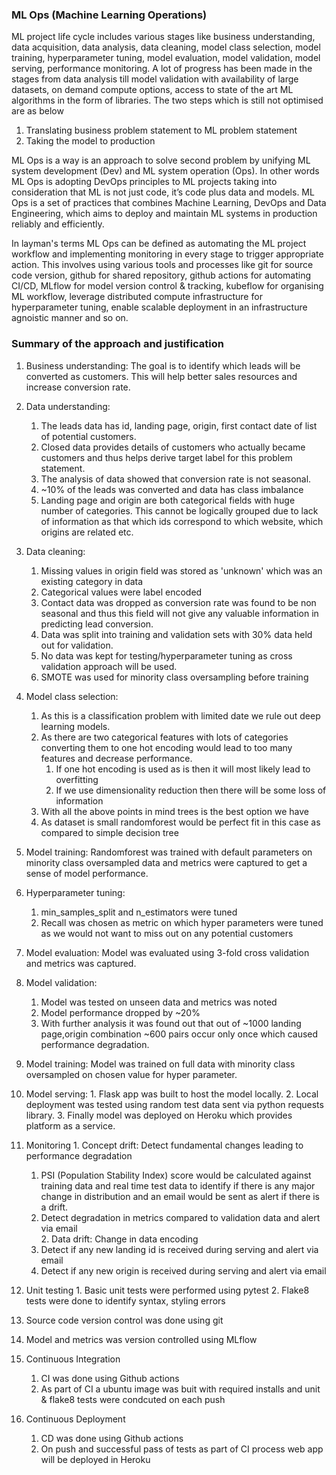 ### ML Ops (Machine Learning Operations)

ML project life cycle includes various stages like business understanding, data acquisition, data analysis, data cleaning, model class selection, model training, hyperparameter tuning, model evaluation, model validation, model serving, performance monitoring. A lot of progress has been made in the stages from data analysis till model validation with availability of large datasets, on demand compute options, access to state of the art ML algorithms in the form of libraries. The two steps which is still not optimised are as below 
1. Translating business problem statement to ML problem statement  
2. Taking the model to production

ML Ops is a way is an approach to solve second problem by unifying ML system development (Dev) and ML system operation (Ops). In other words ML Ops is adopting DevOps principles to ML projects taking into consideration that ML is not just code, it’s code plus data and models. ML Ops is a set of practices that combines Machine Learning, DevOps and Data Engineering, which aims to deploy and maintain ML systems in production reliably and efficiently. 

In layman's terms ML Ops can be defined as automating the ML project workflow and implementing monitoring in every stage to trigger appropriate action. This involves using various tools and processes like git for source code version, github for shared repository, github actions for automating CI/CD, MLflow for model version control & tracking, kubeflow for organising ML workflow, leverage distributed compute infrastructure for hyperparameter tuning, enable scalable deployment in an infrastructure agnoistic manner and so on. 

### Summary of the approach and justification  

1. Business understanding: The goal is to identify which leads will be converted as customers. This will help better sales resources and increase conversion rate.

2. Data understanding: 
    1. The leads data has id, landing page, origin, first contact date of list of potential customers. 
    2. Closed data provides details of customers who actually became customers and thus helps derive target label for this problem statement.  
    3. The analysis of data showed that conversion rate is not seasonal.
    4. ~10% of the leads was converted and data has class imbalance
    4. Landing page and origin are both categorical fields with huge number of categories. This cannot be logically grouped due to lack of information as that which ids correspond to which website, which origins are related etc.

3. Data cleaning: 
    1. Missing values in origin field was stored as 'unknown' which was an existing category in data
    2. Categorical values were label encoded
    3. Contact data was dropped as conversion rate was found to be non seasonal and thus this field will not give any valuable information in predicting lead conversion.
    4. Data was split into training and validation sets with 30% data held out for validation.
    5. No data was kept for testing/hyperparameter tuning as cross validation approach will be used.
    6. SMOTE was used for minority class oversampling before training
    
4. Model class selection: 
    1. As this is a classification problem with limited date we rule out deep learning models.
    2. As there are two categorical features with lots of categories converting them to one hot encoding would lead to too many features and decrease performance. 
        1. If one hot encoding is used as is then it will most likely lead to overfitting
        2. If we use dimensionality reduction then there will be some loss of information 
    3. With all the above points in mind trees is the best option we have 
    4. As dataset is small randomforest would be perfect fit in this case as compared to simple decision tree 
   
 5. Model training: Randomforest was trained with default parameters on minority class oversampled data and metrics were captured to get a sense of model performance.
 
 6. Hyperparameter tuning: 
    1. min_samples_split and n_estimators were tuned 
    2. Recall was chosen as metric on which hyper parameters were tuned as we would not want to miss out on any potential customers 
 
 7. Model evaluation: Model was evaluated using 3-fold cross validation and metrics was captured.
 
 8. Model validation:
    1. Model was tested on unseen data and metrics was noted 
    2. Model performance dropped by ~20% 
    3. With further analysis it was found out that out of ~1000 landing page,origin combination ~600 pairs occur only once which caused performance degradation.
  
 9. Model training: Model was trained on full data with minority class oversampled on chosen value for hyper parameter.
 
 10. Model serving: 
    1. Flask app was built to host the model locally. 
    2. Local deployment was tested using random test data sent via python requests library. 
    3. Finally model was deployed on Heroku which provides platform as a service.
    
 11. Monitoring
    1. Concept drift: Detect fundamental changes leading to performance degradation
        1. PSI (Population Stability Index) score would be calculated against training data and real time test data to identify if there is any major change in distribution and an email would be sent as alert if there is a drift.
        2. Detect degradation in metrics compared to validation data and alert via email  
    2. Data drift: Change in data encoding
        1. Detect if any new landing id is received during serving and alert via email
        2. Detect if any new origin is received during serving and alert via email
        
 12. Unit testing
    1. Basic unit tests were performed using pytest 
    2. Flake8 tests were done to identify syntax, styling errors
    
 13. Source code version control was done using git
 
 14. Model and metrics was version controlled using MLflow 
 
 15. Continuous Integration
     1. CI was done using Github actions
     2. As part of CI a ubuntu image was buit with required installs and unit & flake8 tests were condcuted on each push
    
 16. Continuous Deployment
     1. CD was done using Github actions
     2. On push and successful pass of tests as part of CI process web app will be deployed in Heroku 

